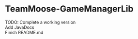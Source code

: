 TeamMoose-GameManagerLib
========================

TODO: Complete a working version <br>
      Add JavaDocs <br>
      Finish README.md <br>
